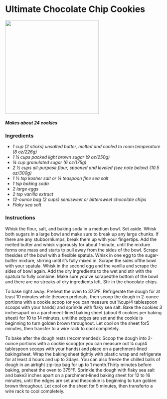 # Ultimate Chocolate Chip Cookies

<img src="http://i.imgur.com/uKth64m.jpg" width=300>

##### Makes about 24 cookies

### Ingredients
*   *1 cup (2 sticks) unsalted butter, melted and cooled to room temperature (8 oz/226g)*
*   *1 ¼ cups packed light brown sugar (9 oz/250g)*
*   *¾ cup granulated sugar (6 oz/175g)*
*   *2 ½ cups all-purpose flour, spooned and leveled (see note below) (10.5 oz/300g)*
*   *1 ½ tsp kosher salt or ¾ teaspoon fine sea salt*
*   *1 tsp baking soda*
*   *2 large eggs*
*   *2 tsp vanilla extract*
*   *12-ounce bag (2 cups) semisweet or bittersweet chocolate chips*
*   *Flaky sea salt*

### Instructions
Whisk the flour, salt, and baking soda in a medium bowl. Set aside.
Whisk both sugars in a large bowl and make sure to break up any large chunks. If there are any stubbornlumps, break them up with your fingertips. Add the melted butter and whisk vigorously for about 1minute, until the mixture forms one mass and starts to pull away from the sides of the bowl. Scrape thesides of the bowl with a flexible spatula.
Whisk in one egg to the sugar-butter mixture, stirring until it’s fully mixed in. Scrape the sides ofthe bowl with your spatula. Whisk in the second egg and the vanilla and scrape the sides of bowl again.
Add the dry ingredients to the wet and stir with the spatula to fully combine. Make sure you’ve scrapedthe bottom of the bowl and there are no streaks of dry ingredients left. Stir in the chocolate chips.

To bake right away: Preheat the oven to 375ºF. Refrigerate the dough for at least 10 minutes while theoven preheats, then scoop the dough in 2-ounce portions with a cookie scoop (or you can measure out ¼cup/4 tablespoon scoops with your hands) and sprinkle with flaky sea salt. Bake the cookies 3 inchesapart on a parchment-lined baking sheet (about 6 cookies per baking sheet) for 10 to 14 minutes, untilthe edges are set and the cookie is beginning to turn golden brown throughout. Let cool on the sheet for5 minutes, then transfer to a wire rack to cool completely.

To bake after the dough rests (recommended): Scoop the dough into 2-ounce portions with a cookie scoop(or you can measure out ¼ cup/4 tablespoon scoops with your hands) and place on a parchment-lined bakingsheet. Wrap the baking sheet tightly with plastic wrap and refrigerate for at least 4 hours and up to 3days. You can also freeze the chilled balls of dough in an airtight zip-top bag for up to 1 month.Thirty minutes before baking, preheat the oven to 375ºF. Sprinkle the dough with flaky sea salt and bake3 inches apart on a parchment-lined baking sheet for 12 to 16 minutes, until the edges are set and thecookie is beginning to turn golden brown throughout. Let cool on the sheet for 5 minutes, then transferto a wire rack to cool completely.
